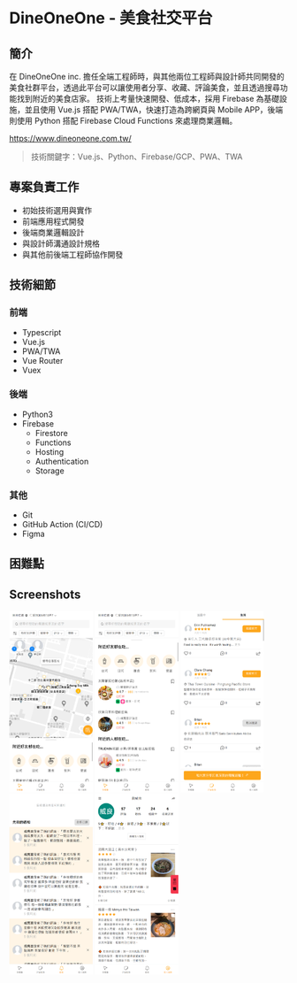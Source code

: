 # DineOneOne - 美食社交平台

## 簡介

在 DineOneOne inc. 擔任全端工程師時，與其他兩位工程師與設計師共同開發的美食社群平台，透過此平台可以讓使用者分享、收藏、評論美食，並且透過搜尋功能找到附近的美食店家。
技術上考量快速開發、低成本，採用 Firebase 為基礎設施，並且使用 Vue.js 搭配 PWA/TWA，快速打造為跨網頁與 Mobile APP，後端則使用 Python 搭配 Firebase Cloud Functions 來處理商業邏輯。

https://www.dineoneone.com.tw/

> 技術關鍵字：Vue.js、Python、Firebase/GCP、PWA、TWA

## 專案負責工作

- 初始技術選用與實作
- 前端應用程式開發
- 後端商業邏輯設計
- 與設計師溝通設計規格
- 與其他前後端工程師協作開發

## 技術細節

### 前端

- Typescript
- Vue.js
- PWA/TWA
- Vue Router
- Vuex

### 後端

- Python3
- Firebase
  - Firestore
  - Functions
  - Hosting
  - Authentication
  - Storage

### 其他

- Git
- GitHub Action (CI/CD)
- Figma

## 困難點

## Screenshots

<img src="assets/dineoneone-index.png" alt="首頁" width="30%">
<img src="assets/dineoneone-index2.png" alt=附近好友都在吃"" width="30%">
<img src="assets/dineoneone-feeds.png" alt="動態牆" width="30%">
<img src="assets/dineoneone-notifications.png" alt="通知" width="30%">
<img src="assets/dineoneone-profile.png" alt="個人檔案" width="30%">
